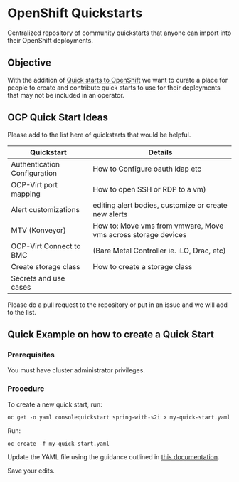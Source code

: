 # OpenShift Quickstarts

Centralized repository of community quickstarts that anyone can import into their OpenShift deployments.

## Objective

With the addition of [Quick starts to OpenShift](https://docs.openshift.com/container-platform/4.7/web_console/creating-quick-start-tutorials.html) we want to curate a place for people to create and contribute quick starts to use for their deployments that may not be included in an operator.

## OCP Quick Start Ideas

Please add to the list here of quickstarts that would be helpful.

| Quickstart                   | Details                                                       |
|------------------------------|---------------------------------------------------------------|
| Authentication Configuration | How to Configure oauth ldap etc                               |
| OCP-Virt port mapping        | How to open SSH or RDP to a vm)                               |
| Alert customizations         | editing alert bodies, customize or create new alerts          |
| MTV (Konveyor)               | How to: Move vms from vmware, Move vms across storage devices |
| OCP-Virt Connect to BMC      | (Bare Metal Controller ie. iLO, Drac, etc)                    |
| Create storage class         | How to create a storage class                                 |
| Secrets and use cases        |                                                               |

Please do a pull request to the repository or put in an issue and we will add to the list.

## Quick Example on how to create a Quick Start

### Prerequisites

You must have cluster administrator privileges.

### Procedure

To create a new quick start, run:

```shell
oc get -o yaml consolequickstart spring-with-s2i > my-quick-start.yaml
```

Run:

```shell
oc create -f my-quick-start.yaml
```

Update the YAML file using the guidance outlined in [this documentation](https://docs.openshift.com/container-platform/4.7/web_console/creating-quick-start-tutorials.html).

Save your edits.
